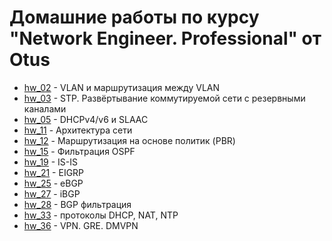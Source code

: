 # Домашние работы по курсу "Network Engineer. Professional" от Otus

* [hw\_02](https://github.com/E-Mi-Zh/otus_neteng_prof/tree/master/hw02) -
   VLAN и маршрутизация между VLAN
* [hw\_03](https://github.com/E-Mi-Zh/otus_neteng_prof/tree/master/hw03) -
   STP. Развёртывание коммутируемой сети с резервными каналами
* [hw\_05](https://github.com/E-Mi-Zh/otus_neteng_prof/tree/master/hw05) -
  DHCPv4/v6 и SLAAC
* [hw\_11](https://github.com/E-Mi-Zh/otus_neteng_prof/tree/master/hw11) -
  Архитектура сети
* [hw\_12](https://github.com/E-Mi-Zh/otus_neteng_prof/tree/master/hw12) -
  Маршрутизация на основе политик (PBR)
* [hw\_15](https://github.com/E-Mi-Zh/otus_neteng_prof/tree/master/hw15) -
  Фильтрация OSPF
* [hw\_19](https://github.com/E-Mi-Zh/otus_neteng_prof/tree/master/hw19) -
  IS-IS
* [hw\_21](https://github.com/E-Mi-Zh/otus_neteng_prof/tree/master/hw21) -
  EIGRP
* [hw\_25](https://github.com/E-Mi-Zh/otus_neteng_prof/tree/master/hw25) -
  eBGP
* [hw\_27](https://github.com/E-Mi-Zh/otus_neteng_prof/tree/master/hw27) -
  iBGP
* [hw\_28](https://github.com/E-Mi-Zh/otus_neteng_prof/tree/master/hw28) -
  BGP фильтрация
* [hw\_33](https://github.com/E-Mi-Zh/otus_neteng_prof/tree/master/hw33) -
  протоколы DHCP, NAT, NTP
* [hw\_36](https://github.com/E-Mi-Zh/otus_neteng_prof/tree/master/hw36) -
  VPN. GRE. DMVPN
